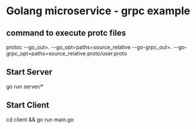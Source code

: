 # Golang microservice - grpc example
## command to execute protc files
protoc --go_out=. --go_opt=paths=source_relative --go-grpc_out=. --go-grpc_opt=paths=source_relative proto/user.proto
## Start Server
go run server/*
## Start Client
cd client && go run main.go